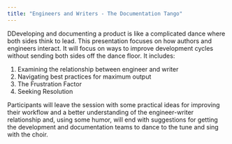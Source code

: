 ```yaml
---
title: "Engineers and Writers - The Documentation Tango"
---
```


DDeveloping and documenting a product is like a complicated dance where both sides think to lead. This presentation focuses on how authors and engineers interact. It will focus on ways to improve development cycles without sending both sides off the dance floor. It includes:

1. Examining the relationship between engineer and writer
2. Navigating best practices for maximum output
3. The Frustration Factor
4. Seeking Resolution

Participants will leave the session with some practical ideas for improving their workflow and a better understanding of the engineer-writer relationship and, using some humor, will end with suggestions for getting the development and documentation teams to dance to the tune and sing with the choir.
